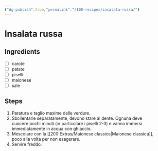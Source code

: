 ```yaml
---
{"dg-publish":true,"permalink":"/100-recipes/insalata-russa/"}
---
```


# Insalata russa
## Ingredients
- [ ] carote
- [ ] patate
- [ ] piselli
- [ ] maionese
- [ ] sale
## Steps
1. Paratura e taglio maxime delle verdure.
2. Sbollentarle separatamente, devono stare al dente. Ognuna deve cuocere pochi minuti (in particolare i piselli 2-3) e vanno immersi immediatamente in acqua con ghiaccio.
3. Mescolare con la [[200 Extras/Maionese classica\|Maionese classica]], poco alla volta per non esagerare.
4. Servire freddo.